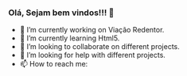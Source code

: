 ### Olá, Sejam bem vindos!!! 👋

- 🔭 I’m currently working on Viação Redentor.
- 🌱 I’m currently learning Html5.
- 👯 I’m looking to collaborate on different projects.
- 🤔 I’m looking for help with different projects.
- 📫 How to reach me: 
